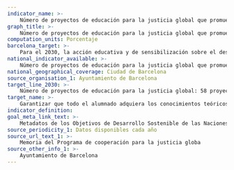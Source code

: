 ```yaml
---
indicator_name: >-
    Número de proyectos de educación para la justicia global que promuevan una educación crítica y el fomento de la paz, los derechos humanos, la sostenibilidad y la igualdad de género
graph_title: >-
    Número de proyectos de educación para la justicia global que promuevan una educación crítica y el fomento de la paz, los derechos humanos, la sostenibilidad y la igualdad de género
computation_units: Porcentaje
barcelona_target: >-
    Para el 2030, la acción educativa y de sensibilización sobre el desarrollo sostenible y sobre los derechos humanos llegará a todos los centros educativos
national_indicator_available: >-
    Número de proyectos de educación para la justicia global que promuevan una educación crítica y el fomento de la paz, los derechos humanos, la sostenibilidad y la igualdad de género
national_geographical_coverage: Ciudad de Barcelona
source_organisation_1: Ayuntamiento de Barcelona
target_line_2030: >-
    Número de proyectos de educación para la justicia global: 58 proyectos
target_name: >-
    Garantizar que todo el alumnado adquiera los conocimientos teóricos y prácticos necesarios para promover el desarrollo sostenible a través, entre otras cosas, de la educación para el desarrollo sostenible y la adopción de estilos de vida sostenibles, los derechos humanos, la igualdad de género, la promoción de una cultura de paz y no violencia, la ciudadanía mundial y la valoración de la diversidad cultural y de la contribución de la cultura al desarrollo sostenible
indicator_definition:
goal_meta_link_text: >-
    Metadatos de los Objetivos de Desarrollo Sostenible de las Naciones Unidas (pdf 894kB)
source_periodicity_1: Datos disponibles cada año
source_url_text_1: >-
    Memoria del Programa de cooperación para la justicia globa
source_other_info_1: >-
    Ayuntamiento de Barcelona
---
```

